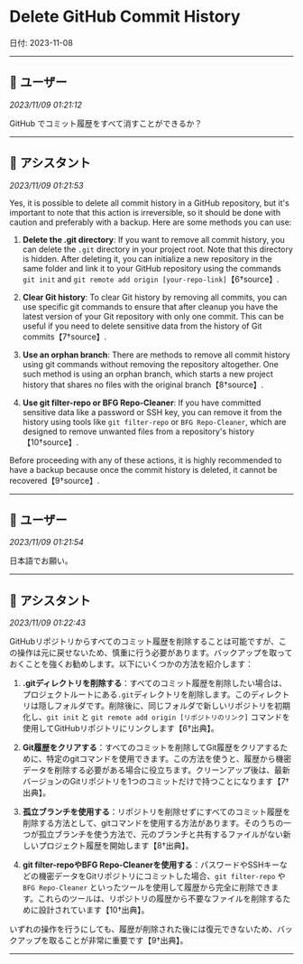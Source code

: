 # Delete GitHub Commit History

日付: 2023-11-08

---

## 👤 ユーザー
*2023/11/09 01:21:12*

GitHub でコミット履歴をすべて消すことができるか？

---

## 🤖 アシスタント
*2023/11/09 01:21:53*

Yes, it is possible to delete all commit history in a GitHub repository, but it's important to note that this action is irreversible, so it should be done with caution and preferably with a backup. Here are some methods you can use:

1. **Delete the .git directory**: If you want to remove all commit history, you can delete the `.git` directory in your project root. Note that this directory is hidden. After deleting it, you can initialize a new repository in the same folder and link it to your GitHub repository using the commands `git init` and `git remote add origin [your-repo-link]`【6†source】.

2. **Clear Git history**: To clear Git history by removing all commits, you can use specific git commands to ensure that after cleanup you have the latest version of your Git repository with only one commit. This can be useful if you need to delete sensitive data from the history of Git commits【7†source】.

3. **Use an orphan branch**: There are methods to remove all commit history using git commands without removing the repository altogether. One such method is using an orphan branch, which starts a new project history that shares no files with the original branch【8†source】.

4. **Use git filter-repo or BFG Repo-Cleaner**: If you have committed sensitive data like a password or SSH key, you can remove it from the history using tools like `git filter-repo` or `BFG Repo-Cleaner`, which are designed to remove unwanted files from a repository's history【10†source】.

Before proceeding with any of these actions, it is highly recommended to have a backup because once the commit history is deleted, it cannot be recovered【9†source】.

---

## 👤 ユーザー
*2023/11/09 01:21:54*

日本語でお願い。

---

## 🤖 アシスタント
*2023/11/09 01:22:43*

GitHubリポジトリからすべてのコミット履歴を削除することは可能ですが、この操作は元に戻せないため、慎重に行う必要があります。バックアップを取っておくことを強くお勧めします。以下にいくつかの方法を紹介します：

1. **.gitディレクトリを削除する**：すべてのコミット履歴を削除したい場合は、プロジェクトルートにある`.git`ディレクトリを削除します。このディレクトリは隠しフォルダです。削除後に、同じフォルダで新しいリポジトリを初期化し、`git init` と `git remote add origin [リポジトリのリンク]` コマンドを使用してGitHubリポジトリにリンクします【6†出典】。

2. **Git履歴をクリアする**：すべてのコミットを削除してGit履歴をクリアするために、特定のgitコマンドを使用できます。この方法を使うと、履歴から機密データを削除する必要がある場合に役立ちます。クリーンアップ後は、最新バージョンのGitリポジトリを1つのコミットだけで持つことになります【7†出典】。

3. **孤立ブランチを使用する**：リポジトリを削除せずにすべてのコミット履歴を削除する方法として、gitコマンドを使用する方法があります。そのうちの一つが孤立ブランチを使う方法で、元のブランチと共有するファイルがない新しいプロジェクト履歴を開始します【8†出典】。

4. **git filter-repoやBFG Repo-Cleanerを使用する**：パスワードやSSHキーなどの機密データをGitリポジトリにコミットした場合、`git filter-repo` や `BFG Repo-Cleaner` といったツールを使用して履歴から完全に削除できます。これらのツールは、リポジトリの履歴から不要なファイルを削除するために設計されています【10†出典】。

いずれの操作を行うにしても、履歴が削除された後には復元できないため、バックアップを取ることが非常に重要です【9†出典】。

---
